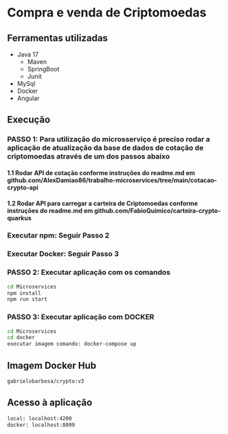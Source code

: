 # Compra e venda de Criptomoedas

## Ferramentas utilizadas

- Java 17
  - Maven
  - SpringBoot
  - Junit
- MySql
- Docker
- Angular

## Execução

### PASSO 1: Para utilização do microsserviço é preciso rodar a aplicação de atualização da base de dados de cotação de criptomoedas através de um dos passos abaixo

#### 1.1 Rodar API de cotação conforme instruções do readme.md em github.com/AlexDamiao86/trabalho-microservices/tree/main/cotacao-crypto-api

#### 1.2 Rodar API para carregar a carteira de Criptomoedas conforme instruções do readme.md em github.com/FabioQuimico/carteira-crypto-quarkus

### Executar npm: Seguir Passo 2 
### Executar Docker: Seguir Passo 3

### PASSO 2: Executar aplicação com os comandos

```bash
cd Microservices
npm install
npm run start
```

### PASSO 3: Executar aplicação com DOCKER

```bash
cd Microservices
cd docker
executar imagem comando: docker-compose up
```

## Imagem Docker Hub
```bash
gabrielobarbosa/crypto:v3
```

## Acesso à aplicação

```bash
local: localhost:4200
docker: localhost:8099
```
